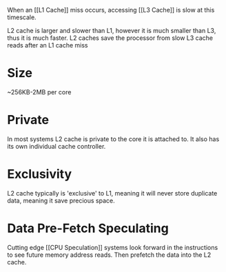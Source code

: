 
When an [[L1 Cache]] miss occurs, accessing [[L3 Cache]] is slow at this timescale.

L2 cache is larger and slower than L1, however it is much smaller than L3, thus it is much faster.
	L2 caches save the processor from slow L3 cache reads after an L1 cache miss

# Size
~256KB-2MB per core

# Private
In most systems L2 cache is private to the core it is attached to. It also has its own individual cache controller.

# Exclusivity
L2 cache typically is 'exclusive' to L1, meaning it will never store duplicate data, meaning it save precious space. 

# Data Pre-Fetch Speculating
Cutting edge [[CPU Speculation]] systems look forward in the instructions to see future memory address reads. Then prefetch the data into the L2 cache.